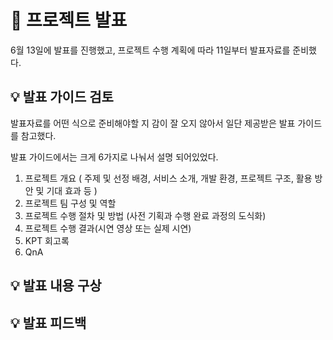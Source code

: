 # 📝 프로젝트 발표

6월 13일에 발표를 진행했고, 프로젝트 수행 계획에 따라 11일부터 발표자료를 준비했다.

## 💡 발표 가이드 검토

발표자료를 어떤 식으로 준비해야할 지 감이 잘 오지 않아서 일단 제공받은 발표 가이드를 참고했다.

발표 가이드에서는 크게 6가지로 나눠서 설명 되어있었다.

1. 프로젝트 개요 ( 주제 및 선정 배경, 서비스 소개, 개발 환경, 프로젝트 구조, 활용 방안 및 기대 효과 등 )
2. 프로젝트 팀 구성 및 역할
3. 프로젝트 수행 절차 및 방법 (사전 기획과 수행 완료 과정의 도식화)
4. 프로젝트 수행 결과(시연 영상 또는 실제 시연)
5. KPT 회고록
6. QnA

## 💡 발표 내용 구상

## 💡 발표 피드백
